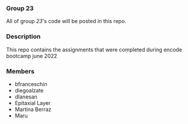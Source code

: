 ### Group 23
All of group *23*'s code will be posted in this repo.

### Description
This repo contains the assignments that were completed during encode bootcamp june 2022

### Members
- bfranceschin
- diegoalzate
- dlanesan
- Epitaxial Layer
- Martina Berraz
- Maru